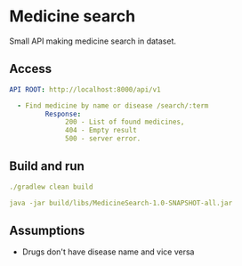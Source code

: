 # Medicine search

Small API making medicine search in dataset.

## Access
```yaml
API ROOT: http://localhost:8000/api/v1

  - Find medicine by name or disease /search/:term 
         Response: 
              200 - List of found medicines,
              404 - Empty result
              500 - server error.
```

## Build and run

```yaml
./gradlew clean build

java -jar build/libs/MedicineSearch-1.0-SNAPSHOT-all.jar 
```
## Assumptions

- Drugs don't have disease name and vice versa
